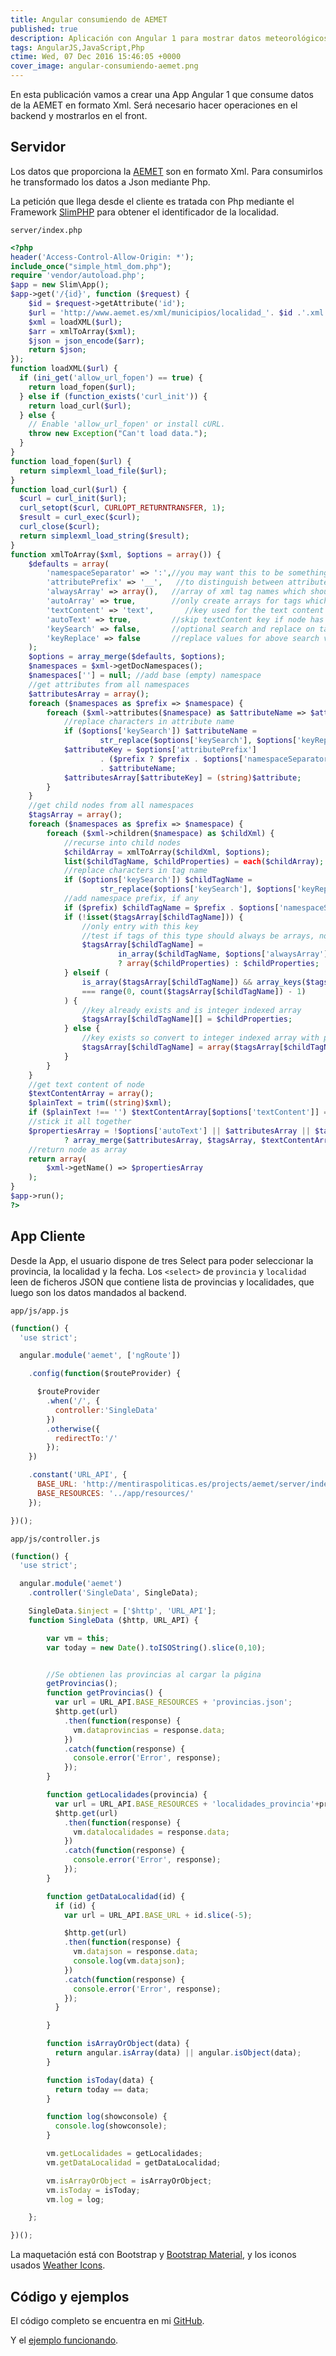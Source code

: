 ```yaml
---
title: Angular consumiendo de AEMET
published: true
description: Aplicación con Angular 1 para mostrar datos meteorológicos proporcionados por la AEMET en formato XML. Parseo con PHP los datos XML para transformarlos a JSON
tags: AngularJS,JavaScript,Php
ctime: Wed, 07 Dec 2016 15:46:05 +0000
cover_image: angular-consumiendo-aemet.png
---
```


En esta publicación vamos a crear una App Angular 1 que consume datos de la AEMET en formato Xml. Será necesario hacer operaciones en el backend y mostrarlos en el front.

## Servidor
Los datos que proporciona la <a href="http://www.aemet.es/es/datos_abiertos" target="_blank">AEMET</a> son en formato Xml. Para consumirlos he transformado los datos a Json mediante Php.

La petición que llega desde el cliente es tratada con Php mediante el Framework <a href="https://www.slimframework.com/" target="_blank">SlimPHP</a> para obtener el identificador de la localidad.

`server/index.php`
```php
<?php
header('Access-Control-Allow-Origin: *');
include_once("simple_html_dom.php");
require 'vendor/autoload.php';
$app = new Slim\App();
$app->get('/{id}', function ($request) {
    $id = $request->getAttribute('id');
    $url = 'http://www.aemet.es/xml/municipios/localidad_'. $id .'.xml';
    $xml = loadXML($url);
    $arr = xmlToArray($xml);
    $json = json_encode($arr);
    return $json;
});
function loadXML($url) {
  if (ini_get('allow_url_fopen') == true) {
    return load_fopen($url);
  } else if (function_exists('curl_init')) {
    return load_curl($url);
  } else {
    // Enable 'allow_url_fopen' or install cURL.
    throw new Exception("Can't load data.");
  }
}
function load_fopen($url) {
  return simplexml_load_file($url);
}
function load_curl($url) {
  $curl = curl_init($url);
  curl_setopt($curl, CURLOPT_RETURNTRANSFER, 1);
  $result = curl_exec($curl);
  curl_close($curl);
  return simplexml_load_string($result);
}
function xmlToArray($xml, $options = array()) {
    $defaults = array(
        'namespaceSeparator' => ':',//you may want this to be something other than a colon
        'attributePrefix' => '__',   //to distinguish between attributes and nodes with the same name
        'alwaysArray' => array(),   //array of xml tag names which should always become arrays
        'autoArray' => true,        //only create arrays for tags which appear more than once
        'textContent' => 'text',       //key used for the text content of elements
        'autoText' => true,         //skip textContent key if node has no attributes or child nodes
        'keySearch' => false,       //optional search and replace on tag and attribute names
        'keyReplace' => false       //replace values for above search values (as passed to str_replace())
    );
    $options = array_merge($defaults, $options);
    $namespaces = $xml->getDocNamespaces();
    $namespaces[''] = null; //add base (empty) namespace
    //get attributes from all namespaces
    $attributesArray = array();
    foreach ($namespaces as $prefix => $namespace) {
        foreach ($xml->attributes($namespace) as $attributeName => $attribute) {
            //replace characters in attribute name
            if ($options['keySearch']) $attributeName =
                    str_replace($options['keySearch'], $options['keyReplace'], $attributeName);
            $attributeKey = $options['attributePrefix']
                    . ($prefix ? $prefix . $options['namespaceSeparator'] : '')
                    . $attributeName;
            $attributesArray[$attributeKey] = (string)$attribute;
        }
    }
    //get child nodes from all namespaces
    $tagsArray = array();
    foreach ($namespaces as $prefix => $namespace) {
        foreach ($xml->children($namespace) as $childXml) {
            //recurse into child nodes
            $childArray = xmlToArray($childXml, $options);
            list($childTagName, $childProperties) = each($childArray);
            //replace characters in tag name
            if ($options['keySearch']) $childTagName =
                    str_replace($options['keySearch'], $options['keyReplace'], $childTagName);
            //add namespace prefix, if any
            if ($prefix) $childTagName = $prefix . $options['namespaceSeparator'] . $childTagName;
            if (!isset($tagsArray[$childTagName])) {
                //only entry with this key
                //test if tags of this type should always be arrays, no matter the element count
                $tagsArray[$childTagName] =
                        in_array($childTagName, $options['alwaysArray']) || !$options['autoArray']
                        ? array($childProperties) : $childProperties;
            } elseif (
                is_array($tagsArray[$childTagName]) && array_keys($tagsArray[$childTagName])
                === range(0, count($tagsArray[$childTagName]) - 1)
            ) {
                //key already exists and is integer indexed array
                $tagsArray[$childTagName][] = $childProperties;
            } else {
                //key exists so convert to integer indexed array with previous value in position 0
                $tagsArray[$childTagName] = array($tagsArray[$childTagName], $childProperties);
            }
        }
    }
    //get text content of node
    $textContentArray = array();
    $plainText = trim((string)$xml);
    if ($plainText !== '') $textContentArray[$options['textContent']] = $plainText;
    //stick it all together
    $propertiesArray = !$options['autoText'] || $attributesArray || $tagsArray || ($plainText === '')
            ? array_merge($attributesArray, $tagsArray, $textContentArray) : $plainText;
    //return node as array
    return array(
        $xml->getName() => $propertiesArray
    );
}
$app->run();
?>
```

## App Cliente
Desde la App, el usuario dispone de tres Select para poder seleccionar la provincia, la localidad y la fecha. Los <code>&lt;select&gt;</code> de <code>provincia</code> y <code>localidad</code> leen de ficheros JSON que contiene lista de provincias y localidades, que luego son los datos mandados al backend.

`app/js/app.js`
```javascript
(function() {
  'use strict';

  angular.module('aemet', ['ngRoute'])

    .config(function($routeProvider) {

      $routeProvider
        .when('/', {
          controller:'SingleData'
        })
        .otherwise({
          redirectTo:'/'
        });
    })

    .constant('URL_API', {
      BASE_URL: 'http://mentiraspoliticas.es/projects/aemet/server/index.php/',
      BASE_RESOURCES: '../app/resources/'
    });

})();
```

`app/js/controller.js`
```javascript
(function() {
  'use strict';

  angular.module('aemet')
    .controller('SingleData', SingleData);

    SingleData.$inject = ['$http', 'URL_API'];
    function SingleData ($http, URL_API) {

        var vm = this;
        var today = new Date().toISOString().slice(0,10);


        //Se obtienen las provincias al cargar la página
        getProvincias();
        function getProvincias() {
          var url = URL_API.BASE_RESOURCES + 'provincias.json';
          $http.get(url)
            .then(function(response) {
              vm.dataprovincias = response.data;
            })
            .catch(function(response) {
              console.error('Error', response);
            });
        }

        function getLocalidades(provincia) {
          var url = URL_API.BASE_RESOURCES + 'localidades_provincia'+provincia+'.json';
          $http.get(url)
            .then(function(response) {
              vm.datalocalidades = response.data;
            })
            .catch(function(response) {
              console.error('Error', response);
            });
        }

        function getDataLocalidad(id) {
          if (id) {
            var url = URL_API.BASE_URL + id.slice(-5);

            $http.get(url)
            .then(function(response) {
              vm.datajson = response.data;
              console.log(vm.datajson);
            })
            .catch(function(response) {
              console.error('Error', response);
            });
          }

        }

        function isArrayOrObject(data) {
          return angular.isArray(data) || angular.isObject(data);
        }

        function isToday(data) {
          return today == data;
        }

        function log(showconsole) {
          console.log(showconsole);
        }

        vm.getLocalidades = getLocalidades;
        vm.getDataLocalidad = getDataLocalidad;

        vm.isArrayOrObject = isArrayOrObject;
        vm.isToday = isToday;
        vm.log = log;

    };

})();
```

La maquetación está con Bootstrap y <a href="http://fezvrasta.github.io/bootstrap-material-design/" target="_blank">Bootstrap Material</a>, y los iconos usados <a href="https://erikflowers.github.io/weather-icons/" target="_blank">Weather Icons</a>.

## Código y ejemplos
El código completo se encuentra en mi [GitHub](https://github.com/ivanalbizu/angular-consuming-aemet).

Y el [ejemplo funcionando](http://mentiraspoliticas.es/projects/aemet/app/#/).